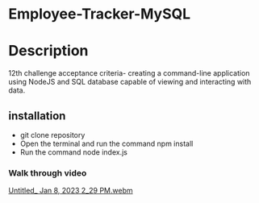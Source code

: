 # Employee-Tracker-MySQL

# Description
12th challenge acceptance criteria- 
creating a command-line application using NodeJS and SQL database capable of viewing and interacting with data.

## installation 

- git clone repository
- Open the terminal and run the command npm install 
- Run the command node index.js

### Walk through video

[Untitled_ Jan 8, 2023 2_29 PM.webm](https://user-images.githubusercontent.com/107729218/211222439-d9f5d4ea-a7de-44c2-83e6-97f0e6ae03dd.webm)
